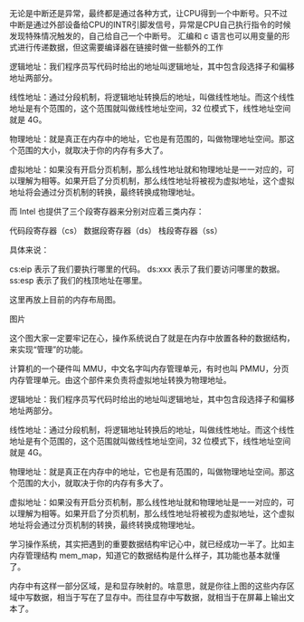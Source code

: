 无论是中断还是异常，最终都是通过各种方式，让CPU得到一个中断号。只不过中断是通过外部设备给CPU的INTR引脚发信号，异常是CPU自己执行指令的时候发现特殊情况触发的，自己给自己一个中断号。
汇编和 c 语言也可以用变量的形式进行传递数据，但这需要编译器在链接时做一些额外的工作

逻辑地址：我们程序员写代码时给出的地址叫逻辑地址，其中包含段选择子和偏移地址两部分。
 
线性地址：通过分段机制，将逻辑地址转换后的地址，叫做线性地址。而这个线性地址是有个范围的，这个范围就叫做线性地址空间，32 位模式下，线性地址空间就是 4G。
 
物理地址：就是真正在内存中的地址，它也是有范围的，叫做物理地址空间。那这个范围的大小，就取决于你的内存有多大了。
 
虚拟地址：如果没有开启分页机制，那么线性地址就和物理地址是一一对应的，可以理解为相等。如果开启了分页机制，那么线性地址将被视为虚拟地址，这个虚拟地址将会通过分页机制的转换，最终转换成物理地址。

而 Intel 也提供了三个段寄存器来分别对应着三类内存：

代码段寄存器（cs）
数据段寄存器（ds）
栈段寄存器（ss）

具体来说：

cs:eip 表示了我们要执行哪里的代码。
ds:xxx 表示了我们要访问哪里的数据。
ss:esp 表示了我们的栈顶地址在哪里。

这里再放上目前的内存布局图。
 
图片
 
这个图大家一定要牢记在心，操作系统说白了就是在内存中放置各种的数据结构，来实现“管理”的功能。

计算机的一个硬件叫 MMU，中文名字叫内存管理单元，有时也叫 PMMU，分页内存管理单元。由这个部件来负责将虚拟地址转换为物理地址。

逻辑地址：我们程序员写代码时给出的地址叫逻辑地址，其中包含段选择子和偏移地址两部分。
 
线性地址：通过分段机制，将逻辑地址转换后的地址，叫做线性地址。而这个线性地址是有个范围的，这个范围就叫做线性地址空间，32 位模式下，线性地址空间就是 4G。
 
物理地址：就是真正在内存中的地址，它也是有范围的，叫做物理地址空间。那这个范围的大小，就取决于你的内存有多大了。
 
虚拟地址：如果没有开启分页机制，那么线性地址就和物理地址是一一对应的，可以理解为相等。如果开启了分页机制，那么线性地址将被视为虚拟地址，这个虚拟地址将会通过分页机制的转换，最终转换成物理地址。

学习操作系统，其实把遇到的重要数据结构牢记心中，就已经成功一半了。比如主内存管理结构 mem_map，知道它的数据结构是什么样子，其功能也基本就懂了。

内存中有这样一部分区域，是和显存映射的。啥意思，就是你往上图的这些内存区域中写数据，相当于写在了显存中。而往显存中写数据，就相当于在屏幕上输出文本了。

